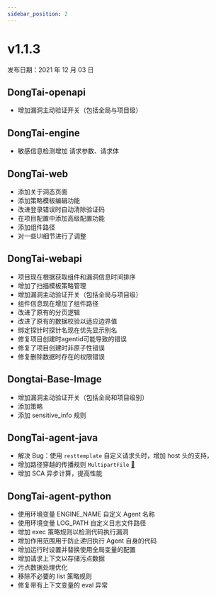 ```yaml
---
sidebar_position: 2
---
```


# v1.1.3

发布日期：2021 年 12 月 03 日

## DongTai-openapi
* 增加漏洞主动验证开关（包括全局与项目级）

## **DongTai-engine**
* 敏感信息检测增加 请求参数、请求体

## **DongTai-web**
* 添加关于洞态页面
* 添加策略模板编辑功能
* 改进登录错误时自动清除验证码
* 在项目配置中添加高级配置功能
* 添加组件路径
* 对一些UI细节进行了调整

## **DongTai-webapi**
* 项目现在根据获取组件和漏洞信息时间排序
* 增加了扫描模板策略管理
* 增加漏洞主动验证开关（包括全局与项目级）
* 组件信息现在增加了组件路径
* 改进了原有的分页逻辑
* 改进了原有的数据校验以适应边界值
* 绑定探针时探针名现在优先显示别名
* 修复项目创建时agentid可能导致的错误
* 修复了项目创建时非原子性错误
* 修复删除数据时存在的权限错误

## **Dongtai-Base-Image**
* 增加漏洞主动验证开关（包括全局和项目级别）
* 添加策略
* 添加 sensitive_info 规则

## **DongTai-agent-java**
* 解决 Bug：使用 `resttemplate` 自定义请求头时，增加 host 头的支持，
* 增加路径穿越的传播规则 `MultipartFile` <a href="https://github.com/HXSecurity/DongTai-agent-java/issues/164" target="_blank"> 🔗 </a>
* 增加 SCA 异步计算，提高性能

## **DongTai-agent-python**
* 使用环境变量 ENGINE_NAME 自定义 Agent 名称
* 使用环境变量 LOG_PATH 自定义日志文件路径
* 增加 exec 策略规则以检测代码执行漏洞
* 增加作用范围用于防止递归执行 Agent 自身的代码
* 增加运行时设置并替换使用全局变量的配置
* 增加请求上下文以存储污点数据
* 污点数据处理优化
* 移除不必要的 list 策略规则
* 修复带有上下文变量的 eval 异常

